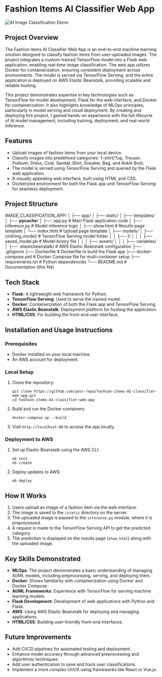 # Fashion Items AI Classifier Web App

![AI Image Classification Demo](classification%20demo.gif)

## Project Overview

The Fashion Items AI Classifier Web App is an end-to-end machine learning solution designed to classify fashion items from user-uploaded images. The project integrates a custom-trained TensorFlow model into a Flask web application, enabling real-time image classification. The web app utilizes Docker for containerization, ensuring consistent deployment across environments. The model is served via TensorFlow Serving, and the entire application is deployed on AWS Elastic Beanstalk, providing scalable and reliable hosting.

This project demonstrates expertise in key technologies such as TensorFlow for model development, Flask for the web interface, and Docker for containerization. It also highlights knowledge of MLOps principles, particularly in model serving and cloud deployment. By creating and deploying this project, I gained hands-on experience with the full lifecycle of AI model management, including training, deployment, and real-world inference.

## Features

- Upload images of fashion items from your local device.
- Classify images into predefined categories: T-shirt/Top, Trouser, Pullover, Dress, Coat, Sandal, Shirt, Sneaker, Bag, and Ankle Boot.
- The model is served using TensorFlow Serving and queried by the Flask web application.
- A visually appealing web interface, built using HTML and CSS.
- Dockerized environment for both the Flask app and TensorFlow Serving for seamless deployment.

## Project Structure

IMAGE_CLASSIFICATION_APP/
│
├── app/
│   ├── static/
│   ├── templates/
│   ├── __pycache__/
│   ├── app.py             # Main Flask application code
│   ├── inference.py        # Model inference logic
│   ├── show.html           # Results page template
│   └── index.html          # Upload page template
│
├── models/
│   ├── clothing_model/     # TensorFlow Serving model folder
│   │   ├── 1/
│   │   │   ├── saved_model.pb  # Model binary file
│   │   │   ├── assets/
│   │   │   ├── variables/
│
├── .elasticbeanstalk/       # AWS Elastic Beanstalk configuration
├── .gitignore
├── Dockerfile               # Dockerfile to build the Flask app
├── docker-compose.yml       # Docker Compose file for multi-container setup
├── requirements.txt         # Python dependencies
└── README.md                # Documentation (this file)


## Tech Stack

- **Flask**: A lightweight web framework for Python.
- **TensorFlow Serving**: Used to serve the trained model.
- **Docker**: Containerization of both the Flask app and TensorFlow Serving.
- **AWS Elastic Beanstalk**: Deployment platform for hosting the application.
- **HTML/CSS**: For building the front-end user interface.

## Installation and Usage Instructions

### Prerequisites

- Docker installed on your local machine.
- An AWS account for deployment.

### Local Setup

1. Clone the repository:
    ```
    git clone https://github.com/your-repo/fashion-items-AI-classifier-web-app.git
    cd fashion-items-AI-classifier-web-app
    ```

2. Build and run the Docker containers:
    ```
    docker-compose up --build
    ```

3. Visit `http://localhost:80` to access the app locally.

### Deployment to AWS

1. Set up Elastic Beanstalk using the AWS CLI:
    ```
    eb init
    eb create
    ```

2. Deploy updates to AWS:
    ```
    eb deploy
    ```

## How It Works

1. Users upload an image of a fashion item via the web interface.
2. The image is saved to the `/static` directory on the server.
3. The uploaded image is passed to the `inference.py` module, where it is preprocessed.
4. A request is made to the TensorFlow Serving API to get the predicted category.
5. The prediction is displayed on the results page (`show.html`) along with the uploaded image.

## Key Skills Demonstrated

- **MLOps**: The project demonstrates a basic understanding of managing AI/ML models, including preprocessing, serving, and deploying them.
- **Docker**: Shows familiarity with containerization using Docker and Docker Compose.
- **AI/ML Frameworks**: Experience with TensorFlow for serving machine learning models.
- **Flask Development**: Development of web applications with Python and Flask.
- **AWS**: Using AWS Elastic Beanstalk for deploying and managing applications.
- **HTML/CSS**: Building user-friendly front-end interfaces.

## Future Improvements

- Add CI/CD pipelines for automated testing and deployment.
- Enhance model accuracy through advanced preprocessing and algorithmic techniques.
- Add user authentication to save and track user classifications.
- Implement a more complex UI/UX using frameworks like React or Vue.js.

